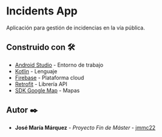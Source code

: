 # Incidents App

Aplicación para gestión de incidencias en la vía pública.


## Construido con 🛠️

* [Android Studio](https://developer.android.com/studio) - Entorno de trabajo
* [Kotlin](https://kotlinlang.org/) - Lenguaje
* [Firebase](https://firebase.google.com/) - Plataforma cloud
* [Retrofit](https://square.github.io/retrofit/) - Librería API
* [SDK Google Map](https://developers.google.com/maps/documentation/android-sdk/overview?hl=es-419) - Mapas


## Autor ✒️

* **José María Márquez** - *Proyecto Fin de Máster* - [jmmc22](https://github.com/JMMC22)


